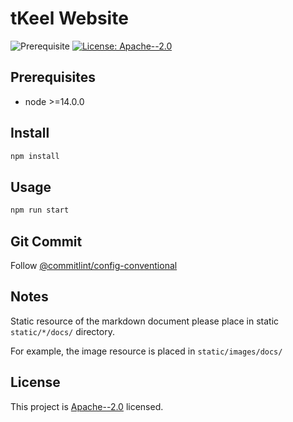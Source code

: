 # tKeel Website

![Prerequisite](https://img.shields.io/badge/node-%3E%3D14.0.0-blue.svg)
[![License: Apache--2.0](https://img.shields.io/github/license/tkeel-io/website)](https://github.com/tkeel-io/website/blob/master/LICENSE)

## Prerequisites

- node >=14.0.0

## Install

```sh
npm install
```

## Usage

```sh
npm run start
```

## Git Commit

Follow [@commitlint/config-conventional](https://github.com/conventional-changelog/commitlint/tree/master/%40commitlint/config-conventional)

## Notes

Static resource of the markdown document please place in static
`static/*/docs/` directory.

For example, the image resource is placed in `static/images/docs/`

## License

This project
is [Apache--2.0](https://github.com/tkeel-io/website/blob/master/LICENSE)
licensed.
